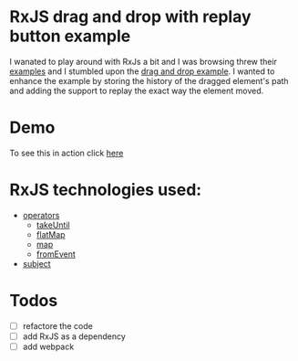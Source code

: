 # RxJS drag and drop with replay button example

I wanated to play around with RxJs a bit and I was browsing threw their [examples](https://github.com/Reactive-Extensions/RxJS/tree/master/examples) and I stumbled upon the [drag and drop example](https://github.com/Reactive-Extensions/RxJS/tree/master/examples/dragndrop). I wanted to enhance the example by storing the history of the dragged element's path and adding the support to replay the exact way the element moved.

# Demo

To see this in action click [here](http://htmlpreview.github.io/?https://github.com/andrei-cacio/rx-drag-drop-replay/blob/master/dragndrop.html)

# RxJS technologies used:

- [operators](http://reactivex.io/documentation/operators.html)
    - [takeUntil](http://reactivex.io/documentation/operators/takeuntil.html)
    - [flatMap](http://reactivex.io/documentation/operators/flatmap.html)
    - [map](http://reactivex.io/documentation/operators/map.html)
    - [fromEvent](http://reactivex.io/documentation/operators/from.html)
- [subject](http://reactivex.io/documentation/subject.html)

# Todos
- [ ] refactore the code
- [ ] add RxJS as a dependency
- [ ] add webpack